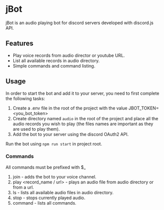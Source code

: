 # jBot

jBot is an audio playing bot for discord servers developed with discord.js API.

## Features

- Play voice records from audio director or youtube URL.
- List all available records in audio directory.
- Simple commands and command listing.

## Usage

In order to start the bot and add it to your server, you need to first complete the following tasks:

1. Create a .env file in the root of the project with the value JBOT_TOKEN=<you_bot_token>
2. Create directory named `audio` in the root of the project and place all the audio records you wish to play (the files names are important as they are used to play them).
3. Add the bot to your server using the discord OAuth2 API.

Run the bot using `npm run start` in project root.

### Commands

All commands must be prefixed with $_

1. join - adds the bot to your voice channel.
2. play <record_name / url> - plays an audio file from audio directory or from a url.
3. ls - lists all available audio files in audio directory.
4. stop - stops currently played audio.
5. command - lists all commands.
